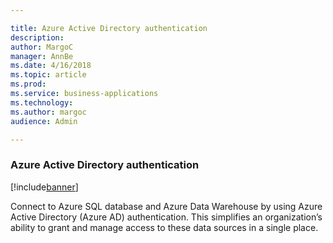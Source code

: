 ```yaml
---

title: Azure Active Directory authentication
description: 
author: MargoC
manager: AnnBe
ms.date: 4/16/2018
ms.topic: article
ms.prod: 
ms.service: business-applications
ms.technology: 
ms.author: margoc
audience: Admin

---
```

### Azure Active Directory authentication

[!include[banner](../../includes/banner.md)]




Connect to Azure SQL database and Azure Data Warehouse by using Azure Active
Directory (Azure AD) authentication. This simplifies an organization’s ability
to grant and manage access to these data sources in a single place.




